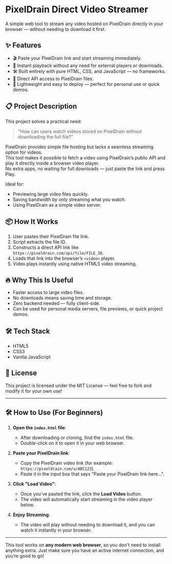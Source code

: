 # PixelDrain Direct Video Streamer

A simple web tool to stream any video hosted on PixelDrain directly in your browser — without needing to download it first.

## ✨ Features

- 🎬 Paste your PixelDrain link and start streaming immediately.
- 🚀 Instant playback without any need for external players or downloads.
- 🛠 Built entirely with pure HTML, CSS, and JavaScript — no frameworks.
- 🔗 Direct API access to PixelDrain files.
- 🎯 Lightweight and easy to deploy — perfect for personal use or quick demos.

## 📋 Project Description

This project solves a practical need:
> "How can users watch videos stored on PixelDrain without downloading the full file?"

PixelDrain provides simple file hosting but lacks a seamless streaming option for videos.  
This tool makes it possible to fetch a video using PixelDrain’s public API and play it directly inside a browser video player.  
No extra apps, no waiting for full downloads — just paste the link and press Play.

Ideal for:
- Previewing large video files quickly.
- Saving bandwidth by only streaming what you watch.
- Using PixelDrain as a simple video server.

## 📦 How It Works

1. User pastes their PixelDrain file link.
2. Script extracts the file ID.
3. Constructs a direct API link like `https://pixeldrain.com/api/file/FILE_ID`.
4. Loads that link into the browser’s `<video>` player.
5. Video plays instantly using native HTML5 video streaming.

## 🔥 Why This Is Useful

- Faster access to large video files.
- No downloads means saving time and storage.
- Zero backend needed — fully client-side.
- Can be used for personal media servers, file previews, or quick project demos.

## 🛠 Tech Stack

- HTML5
- CSS3
- Vanilla JavaScript

## 📜 License

This project is licensed under the MIT License — feel free to fork and modify it for your own use!

---



## 🛠 How to Use (For Beginners)



1. **Open the `index.html` file**:
   - After downloading or cloning, find the `index.html` file.
   - Double-click on it to open it in your web browser.

2. **Paste your PixelDrain link**:
   - Copy the PixelDrain video link (for example: `https://pixeldrain.com/u/ABC123`).
   - Paste it in the input box that says "Paste your PixelDrain link here...".
   
3. **Click "Load Video"**:
   - Once you've pasted the link, click the **Load Video** button.
   - The video will automatically start streaming in the video player below.

4. **Enjoy Streaming**:
   - The video will play without needing to download it, and you can watch it instantly in your browser.

---

This tool works on **any modern web browser**, so you don't need to install anything extra. Just make sure you have an active internet connection, and you’re good to go!



